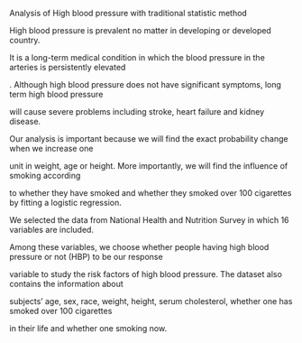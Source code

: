 Analysis of High blood pressure with traditional statistic method






High blood pressure is prevalent no matter in developing or developed country. 

It is a long-term medical condition in which the blood pressure in the arteries is persistently elevated

. Although high blood pressure does not have significant symptoms, long term high blood pressure 

will cause severe problems including stroke, heart failure and kidney disease. 

Our analysis is important because we will find the exact probability change when we increase one 

unit in weight, age or height. More importantly, we will find the influence of smoking according 

to whether they have smoked and whether they smoked over 100 cigarettes by fitting a logistic regression. 

We selected the data from National Health and Nutrition Survey in which 16 variables are included.

Among these variables, we choose whether people having high blood pressure or not (HBP) to be our response

variable to study the risk factors of high blood pressure. The dataset also contains the information about

subjects’ age, sex, race, weight, height, serum cholesterol, whether one has smoked over 100 cigarettes

in their life and whether one smoking now. 
